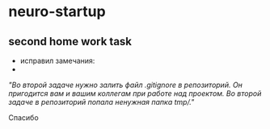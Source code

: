# neuro-startup

## second home work task

- исправил замечания:
-
*\"Во второй задаче нужно залить файл .gitignore в репозиторий. Он пригодится вам и вашим коллегам при работе над проектом.
Во второй задаче в репозиторий попала ненужная папка tmp/.\"*

Спасибо

